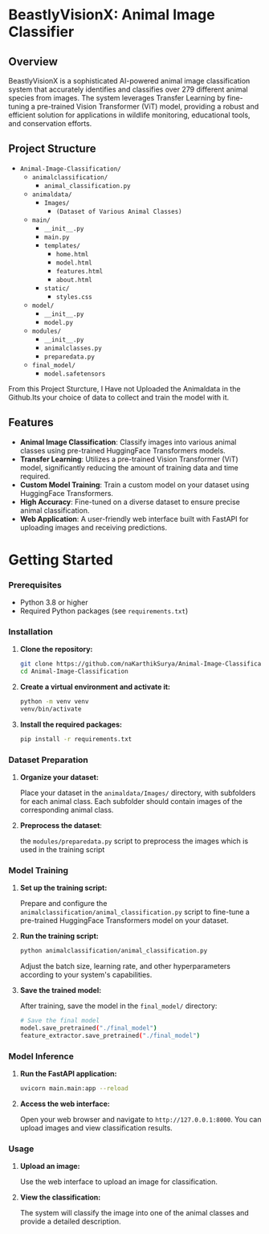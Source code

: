 # BeastlyVisionX: Animal Image Classifier

## Overview
BeastlyVisionX is a sophisticated AI-powered animal image classification system that accurately identifies and classifies over 279 different animal species from images. The system  leverages Transfer Learning by fine-tuning a pre-trained Vision Transformer (ViT) model, providing a robust and efficient solution for applications in wildlife monitoring, educational tools, and conservation efforts.

## Project Structure
- `Animal-Image-Classification/`
  - `animalclassification/`
    - `animal_classification.py`
  - `animaldata/`
    - `Images/`
      - `(Dataset of Various Animal Classes)`
  - `main/`
    - `__init__.py`
    - `main.py`
    - `templates/`
      - `home.html`
      - `model.html`
      - `features.html`
      - `about.html`
    - `static/`
      - `styles.css`
  - `model/`
    - `__init__.py`
    - `model.py`
  - `modules/`
    - `__init__.py`
    - `animalclasses.py`
    - `preparedata.py`
  - `final_model/`
    - `model.safetensors`
  
From this Project Sturcture, I Have not Uploaded the Animaldata in the Github.Its your choice of data to collect and train the model with it.

## Features
- **Animal Image Classification**: Classify images into various animal classes using pre-trained HuggingFace Transformers models.
- **Transfer Learning**: Utilizes a pre-trained Vision Transformer (ViT) model, significantly reducing the amount of training data and time required.
- **Custom Model Training**: Train a custom model on your dataset using HuggingFace Transformers.
- **High Accuracy**: Fine-tuned on a diverse dataset to ensure precise animal classification.
- **Web Application**: A user-friendly web interface built with FastAPI for uploading images and receiving predictions.

# Getting Started

### Prerequisites

- Python 3.8 or higher
- Required Python packages (see `requirements.txt`)

### Installation

1. **Clone the repository:**

    ```bash
    git clone https://github.com/naKarthikSurya/Animal-Image-Classification.git
    cd Animal-Image-Classification
    ```

2. **Create a virtual environment and activate it:**

    ```bash
    python -m venv venv
    venv/bin/activate 
    ```

3. **Install the required packages:**

    ```bash
    pip install -r requirements.txt
    ```

### Dataset Preparation

1. **Organize your dataset:**

    Place your dataset in the `animaldata/Images/` directory, with subfolders for each animal class. Each subfolder should contain images of the corresponding animal class.

2. **Preprocess the dataset**:

    the `modules/preparedata.py` script to preprocess the images which is used in the training script 

### Model Training

1. **Set up the training script:**

    Prepare and configure the `animalclassification/animal_classification.py` script to fine-tune a pre-trained HuggingFace Transformers model on your dataset.

2. **Run the training script:**

    ```bash
    python animalclassification/animal_classification.py
    ```

    Adjust the batch size, learning rate, and other hyperparameters according to your system's capabilities.

3. **Save the trained model:**

    After training, save the model in the `final_model/` directory:

    ```bash
    # Save the final model
    model.save_pretrained("./final_model")
    feature_extractor.save_pretrained("./final_model")
    ```

### Model Inference

1. **Run the FastAPI application:**

    ```bash
    uvicorn main.main:app --reload
    ```

2. **Access the web interface:**

    Open your web browser and navigate to `http://127.0.0.1:8000`. You can upload images and view classification results.

### Usage

1. **Upload an image:**

    Use the web interface to upload an image for classification.

2. **View the classification:**

    The system will classify the image into one of the animal classes and provide a detailed description.

